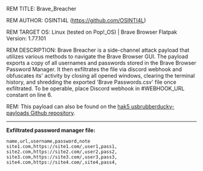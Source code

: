 REM TITLE: Brave_Breacher

REM AUTHOR: OSINTI4L (https://github.com/OSINTI4L)

REM TARGET OS: Linux (tested on Pop!_OS) | Brave Browser Flatpak Version: 1.77.101

REM DESCRIPTION: Brave Breacher is a side-channel attack payload that utilizes various methods to navigate the Brave Browser GUI. The payload exports a copy of all usernames and passwords stored in the Brave Browser Password Manager. It then exfiltrates the file via discord webhook and obfuscates its' activity by closing all opened windows, clearing the terminal history, and shredding the exported 'Brave Passwords.csv' file once exfiltrated. To be operable, place Discord webhook in #WEBHOOK_URL constant on line 6.

REM: This payload can also be found on the [hak5 usbrubberducky-payloads Github repository](https://github.com/hak5/usbrubberducky-payloads/tree/master/payloads/library/credentials/Brave_Breacher).

-----

**Exfiltrated password manager file:**
```
name,url,username,password,note
site1.com,https://site1.com/,user1,pass1,
site2.com,https://site2.com/,user2,pass2,
site3.com,https://site3.com/,user3,pass3,
site4.com,https://site4.com/,site4,pass4,
```
